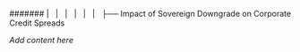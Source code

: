 ####### |   |   |   |   |   |   ├── Impact of Sovereign Downgrade on Corporate Credit Spreads

*Add content here*